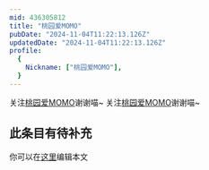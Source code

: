 ```yaml
---
mid: 436305812
title: "桃园爱MOMO"
pubDate: "2024-11-04T11:22:13.126Z"
updatedDate: "2024-11-04T11:22:13.126Z"
profile:
  {
    Nickname: ["桃园爱MOMO"],
  }
---
```


关注[桃园爱MOMO](https://space.bilibili.com/436305812)谢谢喵~ 关注[桃园爱MOMO](https://space.bilibili.com/436305812)谢谢喵~

## 此条目有待补充
你可以在[这里](https://github.com/Yuhanawa/VTuber.ICU-Content/edit/master/v/桃园爱MOMO/index.md)编辑本文
